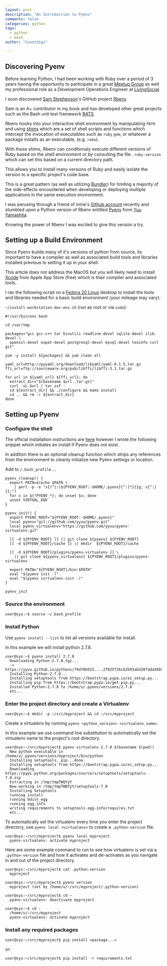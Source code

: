 ```yaml
---
layout: post
description: "An Introduction to Pyenv"
comments: false
categories: python
tags:
  - python
  - bash
author: "Countdigi"

---
```


## Discovering Pyenv

Before learning Python, I had been working with Ruby over a period of 3 years
having the opportunity to participate in a great [Meetup Group](http://www.meetup.com/tampa-rb)
as well my professional role as a Development Operations Engineer at [LivingSocial](https://www.livingsocial.com).

I soon discovered [Sam Stephenson](https://github.com/sstephenson/)'s GitHub project [Rbenv](https://github.com/sstephenson/rbenv).

Sam is an A+ contributor in my book and has developed other great projects such as the Bash
unit test framework [BATS](https://github.com/sstephenson/bats).

Rbenv hooks into your interactive shell environment by manipulating `PATH` and using
[shims](https://github.com/sstephenson/rbenv#understanding-shims)
which are a set of shell scripts and functions which intercept the invocation of executables such as `ruby`
`gem`, or whatever a package installs as an executable, (e.g. `rake`).

With these shims, Rbenv can conditionaly execute different versions of Ruby based
on the shell environment or by consulting the file `.ruby-version` which can set this based on
a current directory path.

This allows you to install many versions of Ruby and easily isolate the version to a specific project's code base.

This is a great pattern (as well as utilizing [Bundler](http://bundler.io/)) for limiting a majority of
the side-effects encountered when developing or deploying multiple applications in the same execution environment.


I was perusing through a friend of mine's [Github account](http://github.com/brlindblom) recently and stumbled upon a Python
version of Rbenv entitled [Pyenv](https://github.com/yyuu/pyenv) from [Yuu Yamashita](https://github.com/yyuu).

Knowing the power of Rbenv I was excited to give this version a try.

## Setting up a Build Environment

Since Pyenv builds many of it's versions of python from source, its important to have a compiler
as well as associated build tools and libraries installed previous to setting it up in your shell.

This article does not address the MacOS but you will likely need to install
[Xcode](https://developer.apple.com/xcode/downloads/) from Apple App Store (free) which is their compiler and
associated tools.

I ran the following script on a [Fedora 20 Linux](http://fedoraproject.org) desktop to install
the tools and libraries needed for a basic build environment (your mileage may vary):

`~/install-workstation-dev-env.sh` (run as root or via `sudo`):

    #!/usr/bin/env bash

    cd /var/tmp

    packages="gcc gcc-c++ tar binutils readline-devel sqlite-devel zlib-devel \
      openssl-devel expat-devel postgresql-devel mysql-devel texinfo curl git"

    yum -y install ${packages} && yum clean all

    yaml_url=http://pyyaml.org/download/libyaml/yaml-0.1.5.tar.gz
    ffi_url=ftp://sourceware.org/pub/libffi/libffi-3.1.tar.gz

    for url in ${yaml_url} ${ffi_url}; do
      extract_dir="$(basename $url .tar.gz)"
      curl -sL $url | tar zxf -
      cd ${extract_dir} && ./configure && make install
      cd .. && rm -r ${extract_dir}
    done

## Setting up Pyenv

### Configure the shell

The official installation instructions are
[here](https://github.com/yyuu/pyenv/blob/master/README.md#installation)
however I wrote the following snippet which initiates an install if
Pyenv  does not exist.

In addition there is an optional cleanup function which strips any references
from the environment to cleanly initialize new Pyenv settings or location.

Add to `/.bash_profile` ...

    pyenv_cleanup() {
      export PATH=$(echo $PATH \
        | perl -p -e "s{(^|:)${PYENV_ROOT:-$HOME/.pyenv}[^:]*}{}g; s{^:}{};")
      for v in ${!PYENV_*}; do unset $v; done
      unset VIRTUAL_ENV
    }

    pyenv_init() {
      export PYENV_ROOT="${PYENV_ROOT:-$HOME/.pyenv}"
      local pyenv="git://github.com/yyuu/pyenv.git"
      local pyenv_virtualenv="https://github.com/yyuu/pyenv-virtualenv.git"

      [[ -d ${PYENV_ROOT} ]] || git clone ${pyenv} ${PYENV_ROOT}
      [[ -d ${PYENV_ROOT}/cache ]] || mkdir  ${PYENV_ROOT}/cache

      [[ -d ${PYENV_ROOT}/plugins/pyenv-virtualenv ]] \
        || git clone ${pyenv_virtualenv} ${PYENV_ROOT}/plugins/pyenv-virtualenv

      export PATH="${PYENV_ROOT}/bin:$PATH"
      eval "$(pyenv init -)"
      eval "$(pyenv virtualenv-init -)"
    }

    pyenv_init

### Source the environment

    user@sys:~$ source ~/.bash_profile

### Install Python

Use `pyenv install --list` to list all versions available for install.

In this example we will install python 2.7.8.

    user@sys:~$ pyenv install 2.7.8
      Downloading Python-2.7.8.tgz...
      -> https://yyuu.github.io/pythons/74d70b915....2f825f26cb2b93abd20fdda56b557
      Installing Python-2.7.8...
      Installing setuptools from https://bootstrap.pypa.io/ez_setup.py...
      Installing pip from https://bootstrap.pypa.io/get-pip.py...
      Installed Python-2.7.8 to /home/u/.pyenv/versions/2.7.8
      etc...

### Enter the project directory and create a Virtualenv

    user@sys:~$ mkdir -p ~/src/myproject && cd ~/src/myproject

Create a virtualenv by running `pyenv <python_version> <virtualenv_name>`.

In this example we use command line substitution to automatically set the virtualenv name
to the project's root directory.

    user@sys:~/src/myproject$ pyenv virtualenv 2.7.8 $(basename $(pwd))
      New python executable in /home/u/.pyenv/versions/myproject/bin/python
      Installing setuptools, pip...done.
      Installing setuptools from https://bootstrap.pypa.io/ez_setup.py...
      Downloading https://pypi.python.org/packages/source/s/setuptools/setuptools-7.0.zip
      Extracting in /tmp/tmpTWQYyY
      Now working in /tmp/tmpTWQYyY/setuptools-7.0
      Installing Setuptools
      running install
      running bdist_egg
      running egg_info
      writing requirements to setuptools.egg-info/requires.txt
      etc...

To automatically set the virtualenv every time you enter the project directory,
use `pyenv local <virtualenv>` to create a `.python-version` file.

    user@sys:~/src/myproject$ pyenv local myproject
      pyenv-virtualenv: activate myproject

Here are some example command to run to see how virtualenv is set via
a `.python-version` file and how it activates and de-activates as you
navigate in and out of the project directory.

    user@sys:~/src/myproject$ cat .python-version
      myproject

    user@sys:~/src/myproject$ pyenv version
      myproject (set by /home/u/~/src/myproject/.python-version)

    user@sys:~/src/myproject$ cd ~
      pyenv-virtualenv: deactivate myproject

    user@sys:~$ cd -
      /home/u/~/src/myproject
      pyenv-virtualenv: activate myproject

### Install any required packages

    user@sys:~/src/myproject$ pip install <package...>

or:

    user@sys:~/src/myproject$ pip install -r requirements.txt

